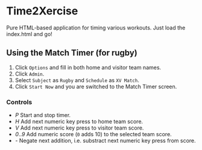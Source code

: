 # Time2Xercise

Pure HTML-based application for timing various workouts.
Just load the index.html and go!

## Using the Match Timer (for rugby)

1. Click `Options` and fill in both home and visitor team names.
2. Click `Admin`.
3. Select `Subject` as `Rugby` and `Schedule` as `XV Match`.
4. Click `Start Now` and you are switched to the Match Timer screen.

### Controls

- *P* Start and stop timer.
- *H* Add next numeric key press to home team score.
- *V* Add next numeric key press to visitor team score.
- *0*..*9* Add numeric score (`0` adds 10) to the selected team score.
- *-* Negate next addition, i.e. substract next numeric key press from score.
